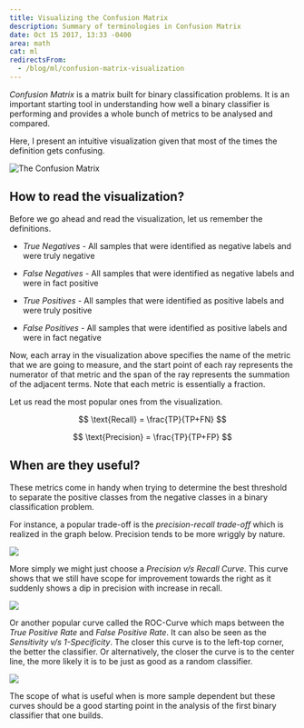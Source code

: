 ```yaml
---
title: Visualizing the Confusion Matrix
description: Summary of terminologies in Confusion Matrix
date: Oct 15 2017, 13:33 -0400
area: math
cat: ml
redirectsFrom:
  - /blog/ml/confusion-matrix-visualization
---
```


_Confusion Matrix_ is a matrix built for binary classification problems.
It is an important starting tool in understanding how well a binary
classifier is performing and provides a whole bunch of metrics to be
analysed and compared.

Here, I present an intuitive visualization given that most of the times
the definition gets confusing.

![The Confusion Matrix](//i.imgur.com/uipmEwt.png)

## How to read the visualization?

Before we go ahead and read the visualization, let us remember the definitions.

- _True Negatives_ - All samples that were identified as negative labels and
  were truly negative

- _False Negatives_ - All samples that were identified as negative labels and
  were in fact positive

- _True Positives_ - All samples that were identified as positive labels and
  were truly positive

- _False Positives_ - All samples that were identified as positive labels and
  were in fact negative

Now, each array in the visualization above specifies the name of the metric that
we are going to measure, and the start point of each ray represents the
numerator of that metric and the span of the ray represents the summation
of the adjacent terms. Note that each metric is essentially a fraction.

Let us read the most popular ones from the visualization.

$$
\text{Recall} = \frac{TP}{TP+FN}
$$

$$
\text{Precision} = \frac{TP}{TP+FP}
$$

## When are they useful?

These metrics come in handy when trying to determine the best threshold
to separate the positive classes from the negative classes in a binary
classification problem.

For instance, a popular trade-off is the _precision-recall trade-off_ which
is realized in the graph below. Precision tends to be more wriggly by nature.

![](//i.imgur.com/bUqbFXU.png)

More simply we might just choose a _Precision v/s Recall Curve_. This curve
shows that we still have scope for improvement towards the right as it
suddenly shows a dip in precision with increase in recall.

![](//i.imgur.com/7TIpZUb.png)

Or another popular curve called the ROC-Curve which maps between the
_True Positive Rate_ and _False Positive Rate_. It can also be seen
as the _Sensitivity v/s 1-Specificity_. The closer this curve is
to the left-top corner, the better the classifier. Or alternatively,
the closer the curve is to the center line, the more likely it is to be
just as good as a random classifier.

![](//i.imgur.com/vtdW5sh.png)

The scope of what is useful when is more sample dependent but these
curves should be a good starting point in the analysis of the first
binary classifier that one builds.

